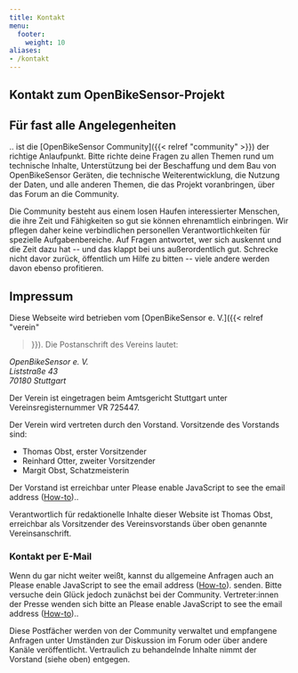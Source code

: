 ```yaml
---
title: Kontakt
menu:
  footer:
    weight: 10
aliases:
- /kontakt
---
```


<section class="row td-box td-box--1 position-relative">
<div class="container text-center td-arrow-down">

# Kontakt zum OpenBikeSensor-Projekt

</div>
</section>

<section class="container content">

## Für fast alle Angelegenheiten

.. ist die [OpenBikeSensor Community]({{< relref
"community" >}}) der richtige Anlaufpunkt. Bitte richte deine Fragen zu allen
Themen rund um technische Inhalte, Unterstützung bei der Beschaffung und dem
Bau von OpenBikeSensor Geräten, die technische Weiterentwicklung, die Nutzung
der Daten, und alle anderen Themen, die das Projekt voranbringen, über das
Forum an die Community.

Die Community besteht aus einem losen Haufen interessierter Menschen, die ihre
Zeit und Fähigkeiten so gut sie können ehrenamtlich einbringen. Wir pflegen
daher keine verbindlichen personellen Verantwortlichkeiten für spezielle
Aufgabenbereiche. Auf Fragen antwortet, wer sich auskennt und die Zeit dazu hat
-- und das klappt bei uns außerordentlich gut. Schrecke nicht davor zurück,
öffentlich um Hilfe zu bitten -- viele andere werden davon ebenso profitieren.

</section>
<section class="container content">

## Impressum

Diese Webseite wird betrieben vom [OpenBikeSensor e. V.]({{< relref "verein"
>}}). Die Postanschrift des Vereins lautet:

<address>
OpenBikeSensor e. V.<br />
Liststraße 43<br />
70180 Stuttgart
</address>

Der Verein ist eingetragen beim Amtsgericht Stuttgart unter Vereinsregisternummer VR 725447.

Der Verein wird vertreten durch den Vorstand. Vorsitzende des Vorstands sind:

* Thomas Obst, erster Vorsitzender
* Reinhard Otter, zweiter Vorsitzender
* Margit Obst, Schatzmeisterin

Der Vorstand ist erreichbar unter <script type="text/javascript"><!--/* Generated by www.email-encoder.com */
for(var dcibss=["dA","QA","cw","Og","bQ","ZQ","PQ","YQ","ZQ","aQ","Lg","LQ","cw","bA","ZA","cA","bw","ZQ","aA","aQ","cg","cg","bg","dA","cw","Zg","YQ","Pg","aQ","aw","ZQ","PA","bg","bg","IA","aQ","YQ","aw","cA","bw","QA","bA","bg","Zw","cw","YQ","dg","aQ","Yg","ZQ","bw","cw","cw","Lw","Ig","cg","bw","Ig","ZA","bg","ZQ","Lg","Pg","PQ","bA","aw","cg","Yw","cw","ZQ","cg","Ig","Ig","Yg","dg","bg","bw","bw","YQ","bw","bA","cg","dA","IA","YQ","bg","Zw","bw","bw","cw","cg","bQ","YQ","PA"],pbcshz=[67,24,66,15,9,81,50,21,79,58,39,56,19,46,23,73,17,74,3,54,85,65,59,20,33,6,1,93,30,60,34,90,69,22,44,77,10,31,26,64,71,57,75,89,80,92,63,11,29,32,37,49,83,91,8,4,14,61,70,28,5,86,62,7,12,78,88,45,48,27,18,51,43,76,16,35,72,25,47,84,55,41,13,2,68,82,42,87,40,36,38,52,53,0],tftzqr=new Array,i=0;i<pbcshz.length;i++)tftzqr[pbcshz[i]]=dcibss[i];for(var i=0;i<tftzqr.length;i++)document.write(atob(tftzqr[i]+"=="));
// --></script><noscript>Please enable JavaScript to see the email address (<a href="https://www.email-encoder.com/enablejs/" target="_blank" rel="noopener noreferrer">How-to</a>).</noscript>.

Verantwortlich für redaktionelle Inhalte dieser Website ist Thomas Obst,
erreichbar als Vorsitzender des Vereinsvorstands über oben genannte
Vereinsanschrift.

### Kontakt per E-Mail

Wenn du gar nicht weiter weißt, kannst du allgemeine Anfragen auch an <script type="text/javascript"><!--/* Generated by www.email-encoder.com */
for(var vfawqb=["cg","bg","ZQ","cg","LQ","cg","aQ","bA","YQ","Lg","bw","Lg","ZQ","bg","Zg","aw","cw","bw","ZQ","cw","ZQ","bw","QA","cg","cw","cg","Ig","bg","Zg","Zw","bw","bQ","bw","ZQ","Yg","PA","PQ","YQ","IA","YQ","Ig","aw","QA","bw","cw","Pg","cA","bA","dA","Pg","ZQ","Yg","cw","bg","ZQ","Lw","bg","aQ","PA","aA","bQ","bw","Zg","YQ","Ig","cw","YQ","aQ","aQ","aQ","Zw","bA","aQ","bw","IA","bg","PQ","Ig","aQ","bg","aw","Og","bA","bw","Yw","cA"],sjkvcl=[77,24,73,4,52,34,26,51,1,35,33,78,5,60,61,56,75,14,66,45,28,79,20,80,29,37,39,67,18,81,21,9,76,30,25,0,46,84,40,49,8,70,63,64,44,85,65,12,13,58,23,68,32,31,71,83,17,50,82,3,48,36,6,43,57,72,10,54,59,16,38,42,11,19,2,74,7,47,69,55,27,15,53,62,41,22],qgcwtm=new Array,i=0;i<sjkvcl.length;i++)qgcwtm[sjkvcl[i]]=vfawqb[i];for(var i=0;i<qgcwtm.length;i++)document.write(atob(qgcwtm[i]+"=="));
// --></script><noscript>Please enable JavaScript to see the email address (<a href="https://www.email-encoder.com/enablejs/" target="_blank" rel="noopener noreferrer">How-to</a>).</noscript> senden. Bitte versuche dein Glück jedoch zunächst bei der Community.
Vertreter:innen der Presse wenden sich bitte an <script type="text/javascript"><!--/* Generated by www.email-encoder.com */
for(var ffxidl=["ZQ","aA","bQ","cw","Lg","cw","IA","cw","ZQ","LQ","Ig","cg","Ig","YQ","QA","PA","cw","Zw","bw","cw","bw","cw","cg","ZQ","cA","bA","bw","cw","aQ","aQ","aQ","aw","Ig","bw","cg","aw","bw","bg","YQ","YQ","cA","cg","ZQ","cA","bw","Yg","PA","YQ","PQ","QA","ZQ","Ig","ZQ","cg","bg","bA","cg","cw","Lw","Yg","cg","Pg","bg","IA","YQ","bA","bg","Lg","Yw","ZQ","aw","aQ","PQ","Pg","ZQ","cw","bA","cw","dA","bw","cA","Zg","aQ","ZQ","Og","bg","Zw","ZQ","bQ","ZQ"],ajaxfs=[66,3,9,31,37,19,42,64,18,54,8,84,41,51,22,86,34,40,38,79,14,65,36,70,24,12,68,47,28,73,11,74,59,80,62,29,23,33,88,45,16,39,63,61,83,27,0,10,7,67,30,49,25,4,78,55,81,46,87,72,17,60,71,2,1,53,26,82,43,77,58,56,48,89,5,76,44,20,13,35,69,6,52,21,15,57,85,32,50,75],vgamks=new Array,i=0;i<ajaxfs.length;i++)vgamks[ajaxfs[i]]=ffxidl[i];for(var i=0;i<vgamks.length;i++)document.write(atob(vgamks[i]+"=="));
// --></script><noscript>Please enable JavaScript to see the email address (<a href="https://www.email-encoder.com/enablejs/" target="_blank" rel="noopener noreferrer">How-to</a>).</noscript>. 

Diese Postfächer werden von der Community verwaltet und empfangene Anfragen
unter Umständen zur Diskussion im Forum oder über andere Kanäle veröffentlicht.
Vertraulich zu behandelnde Inhalte nimmt der Vorstand (siehe oben) entgegen.

</section>
